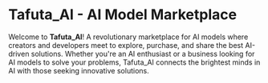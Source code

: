 # Tafuta_AI - AI Model Marketplace
Welcome to **Tafuta_AI**! A revolutionary marketplace for AI models where creators and developers meet to explore, purchase, and share the best AI-driven solutions. Whether you're an AI enthusiast or a business looking for AI models to solve your problems, Tafuta_AI connects the brightest minds in AI with those seeking innovative solutions.